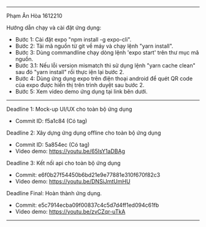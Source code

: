 ---------------------------------------------------
Phạm Ân Hòa
1612210

Hướng dẫn chạy và cài đặt ứng dụng:
- Bước 1: Cài đặt expo "npm install -g expo-cli".
- Bước 2: Tải mã nguồn từ git về máy và chạy lệnh "yarn install".
- Bước 3: Dùng commandline chạy dòng lệnh 'expo start' trên thư mục mã nguồn.
- Bước 3.1: Nếu lỗi version mismatch thì sử dụng lệnh "yarn cache clean" sau đó "yarn install" rồi thực iện lại bước 2.
- Bước 4: Dùng ứng dụng expo trên điện thoại android để quét QR code của expo được hiển thị trên trình duyệt sau bước 2.
- Bước 5: Xem video demo ứng dụng tại link bên dưới.

------------------------------------------------------
Deadline 1: Mock-up UI/UX cho toàn bộ ứng dụng
  - Commit ID: f5a1c84 (Có tag)
  
  Deadline 2: Xây dựng ứng dụng offline cho toàn bộ ứng dụng
  - Commit ID: 5a854ec (Có tag)
  - Video demo: https://youtu.be/65IsY1aDBAg
  
  Deadline 3: Kết nối api cho toàn bộ ứng dụng
  - Commit: e6f0b27f54450b6bd21e9e77881e310f670f82c3
  - Video demo: https://youtu.be/DNSiJmtUmHU
  
  Deadline Final: Hoàn thành ứng dụng.
  - Commit: e5c7914ecba09f00837c4c5d7d4ff1ed094c61fb
  - Video demo: https://youtu.be/zvCZqr-uTkA
  
------------------------------------------------
